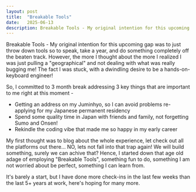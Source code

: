 ```yaml
---
layout: post
title:  "Breakable Tools"
date:   2025-06-13
description: Breakable Tools - My original intention for this upcoming gap was to just throw down tools so to speak, take a year, and do something completely off the beaten track...
---
```


<p class="intro"><span class="dropcap">B</span>reakable Tools - My original intention for this upcoming gap was to just throw down tools so to speak, take a year, and do something completely off the beaten track. However, the more I thought about the more I realized I was just pulling a "geographical" and not dealing with what was really bugging me! The fact I was stuck, with a dwindling desire to be a hands-on-keyboard engineer!</p>
<p>So, I committed to 3 month break addressing 3 key things that are important to me right at this moment - 

* Getting an address on my Juminhyo, so I can avoid problems re-applying for my Japanese permanent residency
* Spend some quality time in Japan with friends and family, not forgetting Sumo and Onsen!
* Rekindle the coding vibe that made me so happy in my early career
</p>
<p>My first thought was to blog about the whole experience, let check out all the platforms out there... NO, lets not fall into that trap again! We will build something, surely we can achive that? Hence, I started down that age old adage of employing "Breakable Tools", something fun to do, something I am not worried about be perfect, something I can learn from.</p>
<p>It's barely a start, but I have done more check-ins in the last few weeks than the last 5+ years at work, here's hoping for many more.</p>
